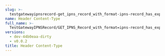 ```yaml
---
slug: >-
  testgatewayipnsrecord-get_ipns_record_with_format-ipns-record_has_expected_http_headers_and_valid_key-header_content-type
name: Header Content-Type
full_name: >-
  TestGatewayIPNSRecord/GET_IPNS_Record_with_format=ipns-record_has_expected_HTTP_headers_and_valid_key/Header_Content-Type
versions:
  - dev-44b0eaa-dirty
  - v0.0.2
title: Header Content-Type
---
```


